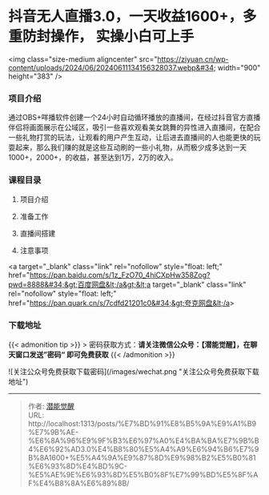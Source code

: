 # 抖音无人直播3.0，一天收益1600&#43;，多重防封操作， 实操小白可上手


&lt;img class=&#34;size-medium aligncenter&#34; src=&#34;https://ziyuan.cn/wp-content/uploads/2024/06/20240611134156328037.webp&#34; width=&#34;900&#34; height=&#34;383&#34; /&gt;
###  项目介绍

通过OBS&#43;咩播软件创建一个24小时自动循环播放的直播间，在经过抖音官方直播伴侣将画面展示在公域区，吸引一些喜欢观看美女跳舞的异性进入直播间，在配合一些礼物打赏的玩法，让观看的用户产生互动，让后进去直播间的人也能更快的玩耍起来，那么我们赚的就是这些互动刷的一些小礼物，从而极少成多达到一天1000&#43;，2000&#43;，的收益，甚至达到1万，2万的收入。
###  课程目录

 1. 项目介绍

 1. 准备工作

 1. 直播间搭建

 1. 注意事项

&lt;a target=&#34;_blank&#34; class=&#34;link&#34; rel=&#34;nofollow&#34; style=&#34;float: left;&#34; href=&#34;https://pan.baidu.com/s/1z_FzO70_4hiCXpHw358Zog?pwd=8888&#34;&gt;百度网盘&lt;/a&gt;&lt;a target=&#34;_blank&#34; class=&#34;link&#34; rel=&#34;nofollow&#34; style=&#34;float: left;&#34; href=&#34;https://pan.quark.cn/s/7cdfd21201c0&#34;&gt;夸克网盘&lt;/a&gt;

### 下载地址




{{&lt; admonition tip &gt;}}
&gt; 密码获取方式：**请关注微信公众号：【潜能觉醒】，在聊天窗口发送”密码“ 即可免费获取**
{{&lt; /admonition &gt;}}


![关注公众号免费获取下载密码](/images/wechat.png &#34;关注公众号免费获取下载地址&#34;)

---

> 作者: [潜能觉醒](/)  
> URL: http://localhost:1313/posts/%E7%BD%91%E8%B5%9A%E9%A1%B9%E7%9B%AE-%E6%8A%96%E9%9F%B3%E6%97%A0%E4%BA%BA%E7%9B%B4%E6%92%AD3.0%E4%B8%80%E5%A4%A9%E6%94%B6%E7%9B%8A1600&#43;%E5%A4%9A%E9%87%8D%E9%98%B2%E5%B0%81%E6%93%8D%E4%BD%9C-%E5%AE%9E%E6%93%8D%E5%B0%8F%E7%99%BD%E5%8F%AF%E4%B8%8A%E6%89%8B/  

